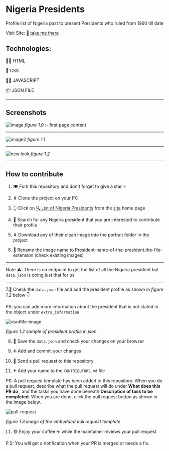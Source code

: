 # Nigeria Presidents

Profile list of Nigeria past to present Presidents who ruled from 1960 till date

Visit Site: [🔗 take me there](https://nigeria-presidents.netlify.app/)

## Technologies:

👩‍💻 HTML  

🎨 CSS  

🧙‍♂️ JAVASCRIPT   

📦 JSON FILE  

<hr />

## Screenshots

![image](https://user-images.githubusercontent.com/89260484/138230035-012a39a6-0296-4517-83d4-71feeff0e053.png)
_figure 1.0_ :- first page content 

<hr />

![image2](https://user-images.githubusercontent.com/89260484/138231129-6f387715-2b5e-4865-a5ee-d9fb4e84240d.png)
_figure 1.1_

<hr />

![new look](https://user-images.githubusercontent.com/53145644/137027280-40f03f8d-35c1-4a02-b9d1-3067eb393155.PNG)
_figure 1.2_

<hr />

## How to contribute

1. 🍽 Fork this repository and don't forget to give a star ⭐  

2. ⬇ Clone the project on your PC  

3. 👆 Click on [🔍 List of Nigeria Presidents](https://www.google.com/search?q=list+of+nigerian+presidents+from+1960+till+date) from the [site](https://nigeria-presidents.netlify.app/) home page  

4. 👀 Search for any Nigeria president that you are interested to contribute their profile  

5. ⬇ Download any of their clean image into the portrait folder in the project   

6. 🔀 Rename the image name to President-name-of-the-president.the-file-extension (check existing images)  

<hr />

Note ⚠: There is no endpoint to get the list of all the Nigeria president but `data.json` is doing just that for us  

<hr />

7.🏁 Check the `data.json` file and add the president profile as shown in _figure 1.2_ below 👇  

PS: you can add more information about the president that is not stated in the object under `extra_information`

![readMe-image](https://user-images.githubusercontent.com/89260484/138241827-58c6e14f-38bc-4924-baee-2abb97693d1a.png)

_figure 1.2 sample of president profile in json_    

8. 🌟 Save the `data.json` and check your changes on your browser    

9. ➕ Add and commit your changes  

10. 📩 Send a pull request to this repository

11. ➕ Add your name to the `CONTRIBUTORS.md` file

PS:  A pull request template has been added to this repository. When you do a pull request, 
describe what the pull request will do under **What does this PR do** , and the tasks you 
have done beneath **Description of task to be completed**. 
When you are done, click the pull request button as shown in the image below.

![pull-request](https://user-images.githubusercontent.com/25479050/137454057-24befdd1-a325-4473-b6c4-bab39292129d.png)

_figure 1.3 image of the embedded pull request template_

11. 😎 Enjoy your coffee ☕ while the maintainer reviews your pull request  

P.S: You will get a notification when your PR is merged or needs a fix.

